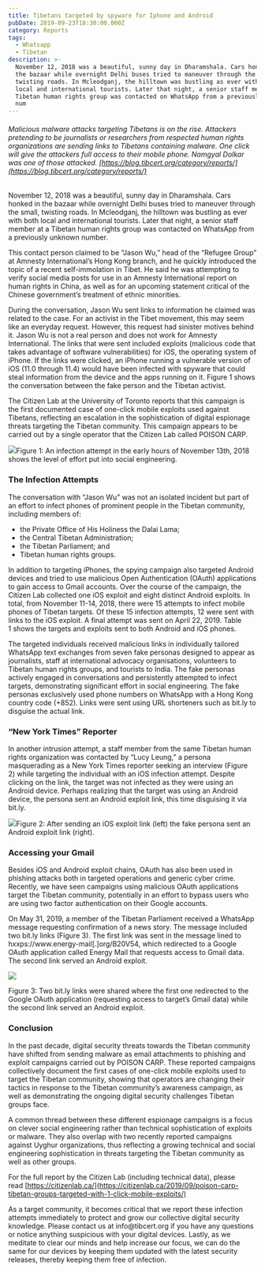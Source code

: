 ```yaml
---
title: Tibetans targeted by spyware for Iphone and Android
pubDate: 2019-09-23T18:30:00.000Z
category: Reports
tags:
  - Whatsapp
  - Tibetan
description: >-
  November 12, 2018 was a beautiful, sunny day in Dharamshala. Cars honked in
  the bazaar while overnight Delhi buses tried to maneuver through the small,
  twisting roads. In Mcleodganj, the hilltown was bustling as ever with both
  local and international tourists. Later that night, a senior staff member at a
  Tibetan human rights group was contacted on WhatsApp from a previously unknown
  num
---
```


###### Malicious malware attacks targeting Tibetans is on the rise. Attackers pretending to be journalists or researchers from respected human rights organizations are sending links to Tibetans containing malware. One click will give the attackers full access to their mobile phone. Namgyal Dolkar was one of those attacked. [https://blog.tibcert.org/category/reports/](https://blog.tibcert.org/category/reports/)

November 12, 2018 was a beautiful, sunny day in Dharamshala. Cars honked in the bazaar while overnight Delhi buses tried to maneuver through the small, twisting roads. In Mcleodganj, the hilltown was bustling as ever with both local and international tourists. Later that night, a senior staff member at a Tibetan human rights group was contacted on WhatsApp from a previously unknown number.

This contact person claimed to be “Jason Wu,” head of the “Refugee Group” at Amnesty International’s Hong Kong branch, and he quickly introduced the topic of a recent self-immolation in Tibet. He said he was attempting to verify social media posts for use in an Amnesty International report on human rights in China, as well as for an upcoming statement critical of the Chinese government’s treatment of ethnic minorities.

During the conversation, Jason Wu sent links to information he claimed was related to the case. For an activist in the Tibet movement, this may seem like an everyday request. However, this request had sinister motives behind it. Jason Wu is not a real person and does not work for Amnesty International. The links that were sent included exploits (malicious code that takes advantage of software vulnerabilities) for iOS, the operating system of iPhone. If the links were clicked, an iPhone running a vulnerable version of iOS (11.0 through 11.4) would have been infected with spyware that could steal information from the device and the apps running on it. Figure 1 shows the conversation between the fake person and the Tibetan activist.

The Citizen Lab at the University of Toronto reports that this campaign is the first documented case of one-click mobile exploits used against Tibetans, reflecting an escalation in the sophistication of digital espionage threats targeting the Tibetan community. This campaign appears to be carried out by a single operator that the Citizen Lab called POISON CARP.

![](</assets/blog report/1.jpg>)Figure 1: An infection attempt in the early hours of November 13th, 2018 shows the level of effort put into social engineering.

### The Infection Attempts

The conversation with “Jason Wu” was not an isolated incident but part of an effort to infect phones of prominent people in the Tibetan community, including members of: 

* the Private Office of His Holiness the Dalai Lama; 
* the Central Tibetan Administration;
* the Tibetan Parliament; and 
* Tibetan human rights groups.

In addition to targeting iPhones, the spying campaign also targeted Android devices and tried to use malicious Open Authentication (OAuth) applications to gain access to Gmail accounts. Over the course of the campaign, the Citizen Lab collected one iOS exploit and eight distinct Android exploits. In total, from November 11-14, 2018, there were 15 attempts to infect mobile phones of Tibetan targets. Of these 15 infection attempts, 12 were sent with links to the iOS exploit. A final attempt was sent on April 22, 2019. Table 1 shows the targets and exploits sent to both Android and iOS phones.


The targeted individuals received malicious links in individually tailored WhatsApp text exchanges from seven fake personas designed to appear as journalists, staff at international advocacy organisations, volunteers to Tibetan human rights groups, and tourists to India. The fake personas actively engaged in conversations and persistently attempted to infect targets, demonstrating significant effort in social engineering. The fake personas exclusively used phone numbers on WhatsApp with a Hong Kong country code (+852). Links were sent using URL shorteners such as bit.ly to disguise the actual link. 

### “New York Times” Reporter 

In another intrusion attempt, a staff member from the same Tibetan human rights organization was contacted by “Lucy Leung,” a persona masquerading as a New York Times reporter seeking an interview (Figure 2) while targeting the individual with an iOS infection attempt. Despite clicking on the link, the target was not infected as they were using an Android device. Perhaps realizing that the target was using an Android device, the persona sent an Android exploit link, this time disguising it via bit.ly.

![](</assets/blog report/4.jpg>)Figure 2: After sending an iOS exploit link (left) the fake persona sent an Android exploit link (right).

### Accessing your Gmail

Besides iOS and Android exploit chains, OAuth has also been used in phishing attacks both in targeted operations and generic cyber crime. Recently, we have seen campaigns using malicious OAuth applications target the Tibetan community, potentially in an effort to bypass users who are using two factor authentication on their Google accounts. 

On May 31, 2019, a member of the Tibetan Parliament received a WhatsApp message requesting confirmation of a news story. The message included two bit.ly links (Figure 3). The first link was sent in the message lined to hxxps\://www\.energy-mail\[.]org/B20V54, which redirected to a Google OAuth application called Energy Mail that requests access to Gmail data. The second link served an Android exploit. 


![](</assets/blog report/5.jpg>)

Figure 3: Two bit.ly links were shared where the first one redirected to the Google OAuth application (requesting access to target’s Gmail data) while the second link served an Android exploit.

### Conclusion

In the past decade, digital security threats towards the Tibetan community have shifted from sending malware as email attachments to phishing and exploit campaigns carried out by POISON CARP. These reported campaigns collectively document the first cases of one-click mobile exploits used to target the Tibetan community, showing that operators are changing their tactics in response to the Tibetan community’s awareness campaign, as well as demonstrating the ongoing digital security challenges Tibetan groups face. 

A common thread between these different espionage campaigns is a focus on clever social engineering rather than technical sophistication of exploits or malware. They also overlap with two recently reported campaigns against Uyghur organizations, thus reflecting a growing technical and social engineering sophistication in threats targeting the Tibetan community as well as other groups. 

For the full report by the Citizen Lab (including technical data), please read [https://citizenlab.ca/](https://citizenlab.ca/2019/09/poison-carp-tibetan-groups-targeted-with-1-click-mobile-exploits/)

As a target community, it becomes critical that we report these infection attempts immediately to protect and grow our collective digital security knowledge. Please contact us at info\@tibcert.org if you have any questions or notice anything suspicious with your digital devices. Lastly, as we meditate to clear our minds and help increase our focus, we can do the same for our devices by keeping them updated with the latest security releases, thereby keeping them free of infection.





